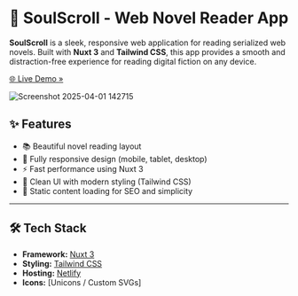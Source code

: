 # 📖 SoulScroll - Web Novel Reader App

**SoulScroll** is a sleek, responsive web application for reading serialized web novels. Built with **Nuxt 3** and **Tailwind CSS**, this app provides a smooth and distraction-free experience for reading digital fiction on any device.

[🌐 Live Demo »](https://soulscroll-bossbsynth.netlify.app/)  

![Screenshot 2025-04-01 142715](https://github.com/user-attachments/assets/8709ae4f-2bca-4d7f-95f0-069e69a56248)


## ✨ Features

- 📚 Beautiful novel reading layout
- 📱 Fully responsive design (mobile, tablet, desktop)
- ⚡ Fast performance using Nuxt 3
- 🌙 Clean UI with modern styling (Tailwind CSS)
- 📖 Static content loading for SEO and simplicity

---

## 🛠️ Tech Stack

- **Framework:** [Nuxt 3](https://nuxt.com/)
- **Styling:** [Tailwind CSS](https://tailwindcss.com/)
- **Hosting:** [Netlify](https://netlify.com)
- **Icons:** [Unicons / Custom SVGs]
